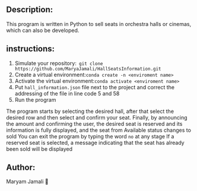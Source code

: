 
## Description:
This program is written in Python to sell seats in orchestra halls or cinemas, which can also be developed.
 ## instructions:
1. Simulate your repository:``` git clone https://github.com/MaryaJamali/HallSeatsInformation.git```
2. Create a virtual environment:```conda create -n <enviroment name>```
3. Activate the virtual environment:```conda activate <enviroment name>```
4. Put `hall_information.json` file next to the project and correct the addressing of the file in line code 5 and 58
5. Run the program

The program starts by selecting the desired hall, after that select the desired row and then select and confirm your seat. Finally, by announcing the amount and confirming the user, the desired seat is reserved and its information is fully displayed, and the seat from Available status changes to sold
You can exit the program by typing the word `no` at any stage
If a reserved seat is selected, a message indicating that the seat has already been sold will be displayed

 ## Author:
 Maryam Jamali 🥰


